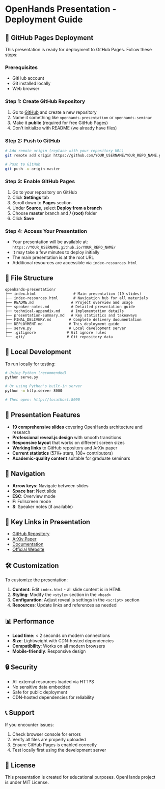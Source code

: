 # OpenHands Presentation - Deployment Guide

## 🚀 GitHub Pages Deployment

This presentation is ready for deployment to GitHub Pages. Follow these steps:

### Prerequisites
- GitHub account
- Git installed locally
- Web browser

### Step 1: Create GitHub Repository
1. Go to [GitHub](https://github.com) and create a new repository
2. Name it something like `openhands-presentation` or `openhands-seminar`
3. Make it **public** (required for free GitHub Pages)
4. Don't initialize with README (we already have files)

### Step 2: Push to GitHub
```bash
# Add remote origin (replace with your repository URL)
git remote add origin https://github.com/YOUR_USERNAME/YOUR_REPO_NAME.git

# Push to GitHub
git push -u origin master
```

### Step 3: Enable GitHub Pages
1. Go to your repository on GitHub
2. Click **Settings** tab
3. Scroll down to **Pages** section
4. Under **Source**, select **Deploy from a branch**
5. Choose **master** branch and **/ (root)** folder
6. Click **Save**

### Step 4: Access Your Presentation
- Your presentation will be available at: `https://YOUR_USERNAME.github.io/YOUR_REPO_NAME/`
- It may take a few minutes to deploy initially
- The main presentation is at the root URL
- Additional resources are accessible via `index-resources.html`

## 📁 File Structure

```
openhands-presentation/
├── index.html                 # Main presentation (19 slides)
├── index-resources.html       # Navigation hub for all materials
├── README.md                 # Project overview and usage
├── speaker-notes.md          # Detailed presentation guide
├── technical-appendix.md     # Implementation details
├── presentation-summary.md   # Key statistics and takeaways
├── FINAL_DELIVERY.md        # Complete delivery documentation
├── DEPLOYMENT.md            # This deployment guide
├── serve.py                 # Local development server
├── .gitignore              # Git ignore rules
└── .git/                   # Git repository data
```

## 🔧 Local Development

To run locally for testing:

```bash
# Using Python (recommended)
python serve.py

# Or using Python's built-in server
python -m http.server 8000

# Then open: http://localhost:8000
```

## 🎯 Presentation Features

- **19 comprehensive slides** covering OpenHands architecture and research
- **Professional reveal.js design** with smooth transitions
- **Responsive layout** that works on different screen sizes
- **Working links** to GitHub repository and ArXiv paper
- **Current statistics** (57K+ stars, 188+ contributors)
- **Academic-quality content** suitable for graduate seminars

## 📱 Navigation

- **Arrow keys**: Navigate between slides
- **Space bar**: Next slide
- **ESC**: Overview mode
- **F**: Fullscreen mode
- **S**: Speaker notes (if available)

## 🔗 Key Links in Presentation

- [GitHub Repository](https://github.com/All-Hands-AI/OpenHands)
- [ArXiv Paper](https://arxiv.org/abs/2407.16741)
- [Documentation](https://docs.all-hands.dev/)
- [Official Website](https://all-hands.dev/)

## 🛠️ Customization

To customize the presentation:

1. **Content**: Edit `index.html` - all slide content is in HTML
2. **Styling**: Modify the `<style>` section in the `<head>`
3. **Configuration**: Adjust reveal.js settings in the `<script>` section
4. **Resources**: Update links and references as needed

## 📊 Performance

- **Load time**: < 2 seconds on modern connections
- **Size**: Lightweight with CDN-hosted dependencies
- **Compatibility**: Works on all modern browsers
- **Mobile-friendly**: Responsive design

## 🔒 Security

- All external resources loaded via HTTPS
- No sensitive data embedded
- Safe for public deployment
- CDN-hosted dependencies for reliability

## 📞 Support

If you encounter issues:
1. Check browser console for errors
2. Verify all files are properly uploaded
3. Ensure GitHub Pages is enabled correctly
4. Test locally first using the development server

## 📄 License

This presentation is created for educational purposes. OpenHands project is under MIT License.